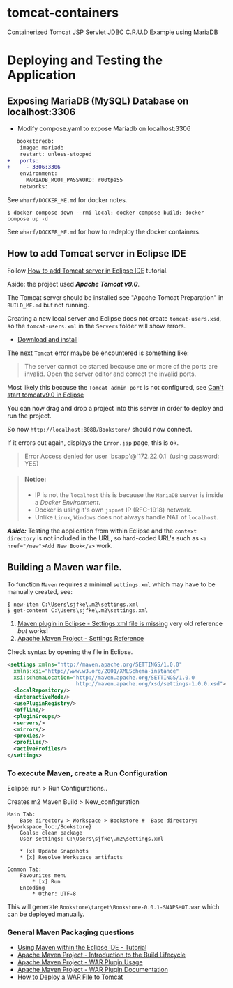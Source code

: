 # tomcat-containers
Containerized Tomcat JSP Servlet JDBC C.R.U.D Example using MariaDB

# Deploying and Testing the Application

## Exposing MariaDB (MySQL) Database on localhost:3306

* Modify compose.yaml to expose Mariadb on localhost:3306

```diff
   bookstoredb:
    image: mariadb
    restart: unless-stopped
+   ports:
+     - 3306:3306
    environment:
      MARIADB_ROOT_PASSWORD: r00tpa55
    networks:
```
See `wharf/DOCKER_ME.md` for docker notes.

```
$ docker compose down --rmi local; docker compose build; docker compose up -d
```

See `wharf/DOCKER_ME.md` for how to redeploy the docker containers.

## How to add Tomcat server in Eclipse IDE

Follow [How to add Tomcat server in Eclipse IDE](https://www.codejava.net/servers/tomcat/how-to-add-tomcat-server-in-eclipse-ide) tutorial.

Aside: the project used ***Apache Tomcat v9.0***.

The Tomcat server should be installed see "Apache Tomcat Preparation" in `BUILD_ME.md` but not running.

Creating a new local server and Eclipse does not create `tomcat-users.xsd`, so the `tomcat-users.xml` in the `Servers` folder will show errors.

  * [Download and install ](https://github.com/apache/tomcat/blob/main/conf/tomcat-users.xsd) 

The next `Tomcat` error maybe be encountered is something like:
>
> The server cannot be started because one or more of the ports are invalid. 
> Open the server editor and correct the invalid ports.

Most likely this because the `Tomcat admin port` is not configured, see [Can't start tomcatv9.0 in Eclipse](https://stackoverflow.com/questions/59471438/cant-start-tomcatv9-0-in-eclipse)

You can now drag and drop a project into this server in order to deploy and run the project.

So now `http://localhost:8080/Bookstore/` should now connect.

If it errors out again, displays the `Error.jsp` page, this is ok.
>
> Error
> Access denied for user 'bsapp'@'172.22.0.1' (using password: YES)

> #### Notice:
> - IP is not the `localhost` this is because the `MariaDB` server is inside a *Docker Environment*.
> - Docker is using it's own `jspnet` IP (RFC-1918) network. 
> - Unlike `Linux`, `Windows` does not always handle NAT of `localhost`.


***Aside:*** Testing the application from within Eclipse and the `context directory` is not included 
in the URL, so hard-coded URL's such as `<a href="/new">Add New Book</a>` work. 

## Building a Maven war file.

To function `Maven` requires a minimal `settings.xml` which may have to be manually created, see:

```
$ new-item C:\Users\sjfke\.m2\settings.xml
$ get-content C:\Users\sjfke\.m2\settings.xml
```

1. [Maven plugin in Eclipse - Settings.xml file is missing](https://stackoverflow.com/questions/4626609/maven-plugin-in-eclipse-settings-xml-file-is-missing) very old reference *but* works!
2. [Apache Maven Project - Settings Reference](https://maven.apache.org/settings.html)

Check syntax by opening the file in Eclipse.

```xml
<settings xmlns="http://maven.apache.org/SETTINGS/1.0.0"
  xmlns:xsi="http://www.w3.org/2001/XMLSchema-instance"
  xsi:schemaLocation="http://maven.apache.org/SETTINGS/1.0.0
                      http://maven.apache.org/xsd/settings-1.0.0.xsd">
  <localRepository/>
  <interactiveMode/>
  <usePluginRegistry/>
  <offline/>
  <pluginGroups/>
  <servers/>
  <mirrors/>
  <proxies/>
  <profiles/>
  <activeProfiles/>
</settings>
```

### To execute Maven, create a Run Configuration 

Eclipse: run > Run Configurations..

Creates m2 Maven Build > New_configuration

```
Main Tab:
	Base directory > Workspace > Bookstore #  Base directory: ${workspace_loc:/Bookstore}
	Goals: clean package
	User settings: C:\Users\sjfke\.m2\settings.xml

	* [x] Update Snapshots
	* [x] Resolve Workspace artifacts
	
Common Tab:
	Favourites menu
		* [x] Run
	Encoding
		* Other: UTF-8
```

This will generate `Bookstore\target\Bookstore-0.0.1-SNAPSHOT.war` which can be deployed manually.

### General Maven Packaging questions

* [Using Maven within the Eclipse IDE - Tutorial](https://www.vogella.com/tutorials/EclipseMaven/article.html)
* [Apache Maven Project - Introduction to the Build Lifecycle](https://maven.apache.org/guides/introduction/introduction-to-the-lifecycle.html)
* [Apache Maven Project - WAR Plugin Usage](https://maven.apache.org/plugins/maven-war-plugin/usage.html)
* [Apache Maven Project - WAR Plugin Documentation](https://maven.apache.org/plugins/maven-war-plugin/plugin-info.html)
* [How to Deploy a WAR File to Tomcat](https://www.baeldung.com/tomcat-deploy-war)


